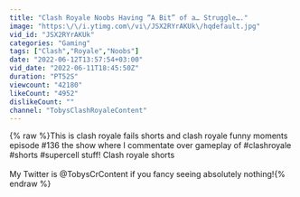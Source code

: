 ```yaml
---
title: "Clash Royale Noobs Having “A Bit” of a… Struggle…."
image: "https:\/\/i.ytimg.com\/vi\/JSX2RYrAKUk\/hqdefault.jpg"
vid_id: "JSX2RYrAKUk"
categories: "Gaming"
tags: ["Clash","Royale","Noobs"]
date: "2022-06-12T13:57:54+03:00"
vid_date: "2022-06-11T18:45:50Z"
duration: "PT52S"
viewcount: "42180"
likeCount: "4952"
dislikeCount: ""
channel: "TobysClashRoyaleContent"
---
```

{% raw %}This is clash royale fails shorts and clash royale funny moments episode #136 the show where I commentate over gameplay of #clashroyale #shorts #supercell stuff! Clash royale shorts<br /><br />My Twitter is @TobysCrContent if you fancy seeing absolutely nothing!{% endraw %}
